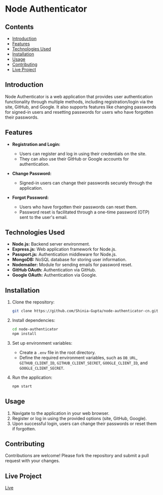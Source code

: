 # Node Authenticator

## Contents

- [Introduction](#introduction)
- [Features](#features)
- [Technologies Used](#technologies-used)
- [Installation](#installation)
- [Usage](#usage)
- [Contributing](#contributing)
- [Live Project](#live-project)

## Introduction

Node Authenticator is a web application that provides user authentication functionality through multiple methods, including registration/login via the site, GitHub, and Google. It also supports features like changing passwords for signed-in users and resetting passwords for users who have forgotten their passwords.

## Features

- **Registration and Login:**
  - Users can register and log in using their credentials on the site.
  - They can also use their GitHub or Google accounts for authentication.

- **Change Password:**
  - Signed-in users can change their passwords securely through the application.

- **Forgot Password:**
  - Users who have forgotten their passwords can reset them.
  - Password reset is facilitated through a one-time password (OTP) sent to the user's email.

## Technologies Used

- **Node.js:** Backend server environment.
- **Express.js:** Web application framework for Node.js.
- **Passport.js:** Authentication middleware for Node.js.
- **MongoDB:** NoSQL database for storing user information.
- **Nodemailer:** Module for sending emails for password reset.
- **GitHub OAuth:** Authentication via GitHub.
- **Google OAuth:** Authentication via Google.

## Installation

1. Clone the repository:

    ```bash
    git clone https://github.com/Shinia-Gupta/node-authenticator-cn.git
    ```

2. Install dependencies:

    ```bash
    cd node-authenticator
    npm install
    ```

3. Set up environment variables:
   - Create a `.env` file in the root directory.
   - Define the required environment variables, such as `DB_URL`, `GITHUB_CLIENT_ID`, `GITHUB_CLIENT_SECRET`, `GOOGLE_CLIENT_ID`, and `GOOGLE_CLIENT_SECRET`.

4. Run the application:

    ```bash
    npm start
    ```

## Usage

1. Navigate to the application in your web browser.
2. Register or log in using the provided options (site, GitHub, Google).
3. Upon successful login, users can change their passwords or reset them if forgotten.

## Contributing

Contributions are welcome! Please fork the repository and submit a pull request with your changes.

## Live Project
[Live](https://node-authenticator-cn.onrender.com)
